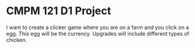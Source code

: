 # CMPM 121 D1 Project

I want to create a clicker game where you are on a farm and you click on a egg. This egg will be the currency. Upgrades will include different types of chicken.
